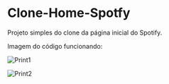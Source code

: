 # Clone-Home-Spotfy

Projeto simples do clone da página inicial do Spotify.

Imagem do código funcionando:

![Print1](https://user-images.githubusercontent.com/98955674/221378334-6d88fb24-eeb6-47ba-885d-a3e4abe8975f.jpg)

![Print2](https://user-images.githubusercontent.com/98955674/221378346-561fbf3b-ce0a-44ce-928e-23013588b90b.jpg)

